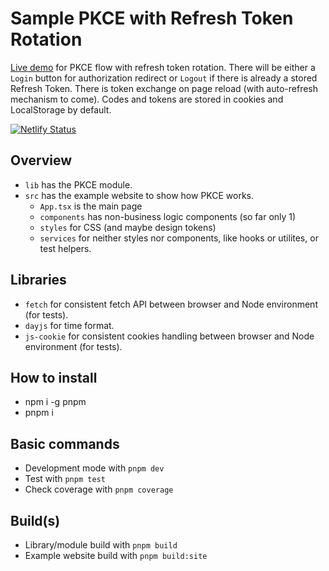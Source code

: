 # Sample PKCE with Refresh Token Rotation

[Live demo](https://marvelous-cheesecake-c2f667.netlify.app/) for PKCE flow with refresh token rotation. There will be either a `Login` button for authorization redirect or `Logout` if there is already a stored Refresh Token. There is token exchange on page reload (with auto-refresh mechanism to come). Codes and tokens are stored in cookies and LocalStorage by default.

[![Netlify Status](https://api.netlify.com/api/v1/badges/fd7ef859-c484-4db3-99be-e143ff1ed188/deploy-status)](https://app.netlify.com/sites/marvelous-cheesecake-c2f667/deploys)

## Overview

- `lib` has the PKCE module.
- `src` has the example website to show how PKCE works.
  - `App.tsx` is the main page
  - `components` has non-business logic components (so far only 1)
  - `styles` for CSS (and maybe design tokens)
  - `services` for neither styles nor components, like hooks or utilites, or test helpers.

## Libraries
- `fetch` for consistent fetch API between browser and Node environment (for tests).
- `dayjs` for time format.
- `js-cookie` for consistent cookies handling between browser and Node environment (for tests).

## How to install

- npm i -g pnpm
- pnpm i

## Basic commands

- Development mode with `pnpm dev`
- Test with `pnpm test`
- Check coverage with `pnpm coverage`

## Build(s)

- Library/module build with `pnpm build`
- Example website build with `pnpm build:site`
